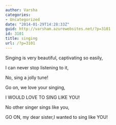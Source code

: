 ```yaml
---
author: Varsha
categories:
- Uncategorized
date: "2014-01-29T14:28:33Z"
guid: http://varsham.azurewebsites.net/?p=3101
id: 3101
title: singing
url: /?p=3101
---
```


Singing is very beautiful, captivating so easily,
  
I can never stop listening to it,
  
No, sing a jolly tune!
  
Go on, we love your singing,
  
I WOULD LOVE TO SING LIKE YOU!
  
No other singer sings like you,
  
GO ON, my dear sister,I wanted to sing like YOU!